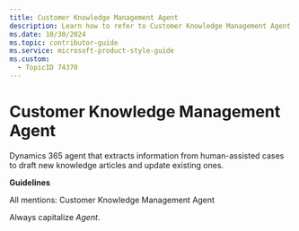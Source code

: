 ```yaml
---
title: Customer Knowledge Management Agent
description: Learn how to refer to Customer Knowledge Management Agent in your content.
ms.date: 10/30/2024
ms.topic: contributor-guide
ms.service: microsoft-product-style-guide
ms.custom:
  - TopicID 74370
---
```



# Customer Knowledge Management Agent

Dynamics 365 agent that extracts information from human-assisted cases to draft new knowledge articles and update existing ones.

**Guidelines**

All mentions: Customer Knowledge Management Agent

Always capitalize *Agent*.

